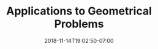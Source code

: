 ---
title: 'Applications to Geometrical Problems'
date: 2018-11-14T19:02:50-07:00
draft: false
weight: 5
extensions:
    - katex
---